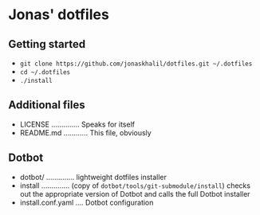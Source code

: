 # Jonas' dotfiles

## Getting started
- `git clone https://github.com/jonaskhalil/dotfiles.git ~/.dotfiles`
- `cd ~/.dotfiles`
- `./install`

## Additional files
- LICENSE .............. Speaks for itself
- README.md ............ This file, obviously

## Dotbot
- dotbot/ .............. lightweight dotfiles installer
- install .............. (copy of `dotbot/tools/git-submodule/install`) checks out the appropriate version of Dotbot and calls the full Dotbot installer
- install.conf.yaml .... Dotbot configuration
